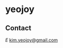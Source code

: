 # yeojoy

## Contact

_E_  kim.yeojoy@gmail.com

<!--
## Welcome to GitHub Pages

You can use the [editor on GitHub](https://github.com/yeojoy/yeojoy.github.io/edit/master/index.md) to maintain and preview the content for your website in Markdown files.

Whenever you commit to this repository, GitHub Pages will run [Jekyll](https://jekyllrb.com/) to rebuild the pages in your site, from the content in your Markdown files.

### Support or Contact

[Help](./github_help.md)
-->
